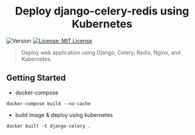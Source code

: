 <h1 align="center">Deploy django-celery-redis using Kubernetes</h1>
<p>
  <img alt="Version" src="https://img.shields.io/badge/version-1.0.0-blue.svg?cacheSeconds=2592000" />
  <a href="#" target="_blank">
    <img alt="License: MIT License" src="https://img.shields.io/badge/License-MIT License-yellow.svg" />
  </a>
</p>

> Deploy web application using Django, Celery, Redis, Nginx, and Kubernetes.

## Getting Started
- docker-compose
```
docker-compose build --no-cache
```

- build image & deploy using kubernetes
```
docker built -t django-celery .

```
